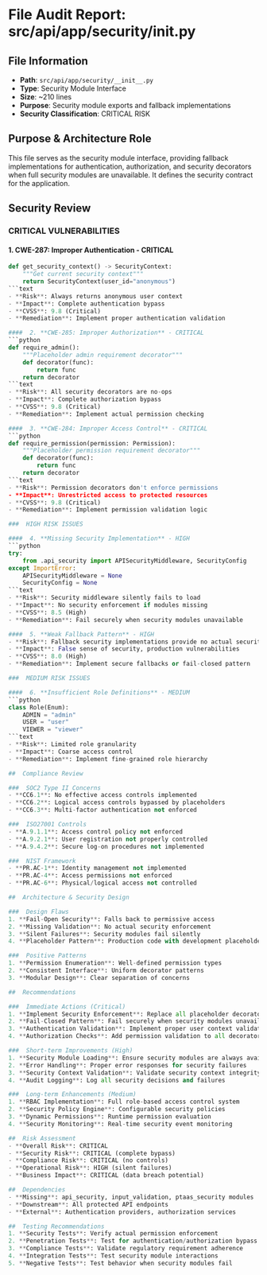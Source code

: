 # File Audit Report: src/api/app/security/__init__.py

##  File Information
- **Path**: `src/api/app/security/__init__.py`
- **Type**: Security Module Interface
- **Size**: ~210 lines
- **Purpose**: Security module exports and fallback implementations
- **Security Classification**: CRITICAL RISK

##  Purpose & Architecture Role
This file serves as the security module interface, providing fallback implementations for authentication, authorization, and security decorators when full security modules are unavailable. It defines the security contract for the application.

##  Security Review

###  CRITICAL VULNERABILITIES

####  1. **CWE-287: Improper Authentication** - CRITICAL
```python
def get_security_context() -> SecurityContext:
    """Get current security context"""
    return SecurityContext(user_id="anonymous")
```text
- **Risk**: Always returns anonymous user context
- **Impact**: Complete authentication bypass
- **CVSS**: 9.8 (Critical)
- **Remediation**: Implement proper authentication validation

####  2. **CWE-285: Improper Authorization** - CRITICAL
```python
def require_admin():
    """Placeholder admin requirement decorator"""
    def decorator(func):
        return func
    return decorator
```text
- **Risk**: All security decorators are no-ops
- **Impact**: Complete authorization bypass
- **CVSS**: 9.8 (Critical)
- **Remediation**: Implement actual permission checking

####  3. **CWE-284: Improper Access Control** - CRITICAL
```python
def require_permission(permission: Permission):
    """Placeholder permission requirement decorator"""
    def decorator(func):
        return func
    return decorator
```text
- **Risk**: Permission decorators don't enforce permissions
- **Impact**: Unrestricted access to protected resources
- **CVSS**: 9.8 (Critical)
- **Remediation**: Implement permission validation logic

###  HIGH RISK ISSUES

####  4. **Missing Security Implementation** - HIGH
```python
try:
    from .api_security import APISecurityMiddleware, SecurityConfig
except ImportError:
    APISecurityMiddleware = None
    SecurityConfig = None
```text
- **Risk**: Security middleware silently fails to load
- **Impact**: No security enforcement if modules missing
- **CVSS**: 8.5 (High)
- **Remediation**: Fail securely when security modules unavailable

####  5. **Weak Fallback Pattern** - HIGH
- **Risk**: Fallback security implementations provide no actual security
- **Impact**: False sense of security, production vulnerabilities
- **CVSS**: 8.0 (High)
- **Remediation**: Implement secure fallbacks or fail-closed pattern

###  MEDIUM RISK ISSUES

####  6. **Insufficient Role Definitions** - MEDIUM
```python
class Role(Enum):
    ADMIN = "admin"
    USER = "user"
    VIEWER = "viewer"
```text
- **Risk**: Limited role granularity
- **Impact**: Coarse access control
- **Remediation**: Implement fine-grained role hierarchy

##  Compliance Review

###  SOC2 Type II Concerns
- **CC6.1**: No effective access controls implemented
- **CC6.2**: Logical access controls bypassed by placeholders
- **CC6.3**: Multi-factor authentication not enforced

###  ISO27001 Controls
- **A.9.1.1**: Access control policy not enforced
- **A.9.2.1**: User registration not properly controlled
- **A.9.4.2**: Secure log-on procedures not implemented

###  NIST Framework
- **PR.AC-1**: Identity management not implemented
- **PR.AC-4**: Access permissions not enforced
- **PR.AC-6**: Physical/logical access not controlled

##  Architecture & Security Design

###  Design Flaws
1. **Fail-Open Security**: Falls back to permissive access
2. **Missing Validation**: No actual security enforcement
3. **Silent Failures**: Security modules fail silently
4. **Placeholder Pattern**: Production code with development placeholders

###  Positive Patterns
1. **Permission Enumeration**: Well-defined permission types
2. **Consistent Interface**: Uniform decorator patterns
3. **Modular Design**: Clear separation of concerns

##  Recommendations

###  Immediate Actions (Critical)
1. **Implement Security Enforcement**: Replace all placeholder decorators with actual security checks
2. **Fail-Closed Pattern**: Fail securely when security modules unavailable
3. **Authentication Validation**: Implement proper user context validation
4. **Authorization Checks**: Add permission validation to all decorators

###  Short-term Improvements (High)
1. **Security Module Loading**: Ensure security modules are always available
2. **Error Handling**: Proper error responses for security failures
3. **Security Context Validation**: Validate security context integrity
4. **Audit Logging**: Log all security decisions and failures

###  Long-term Enhancements (Medium)
1. **RBAC Implementation**: Full role-based access control system
2. **Security Policy Engine**: Configurable security policies
3. **Dynamic Permissions**: Runtime permission evaluation
4. **Security Monitoring**: Real-time security event monitoring

##  Risk Assessment
- **Overall Risk**: CRITICAL
- **Security Risk**: CRITICAL (complete bypass)
- **Compliance Risk**: CRITICAL (no controls)
- **Operational Risk**: HIGH (silent failures)
- **Business Impact**: CRITICAL (data breach potential)

##  Dependencies
- **Missing**: api_security, input_validation, ptaas_security modules
- **Downstream**: All protected API endpoints
- **External**: Authentication providers, authorization services

##  Testing Recommendations
1. **Security Tests**: Verify actual permission enforcement
2. **Penetration Tests**: Test for authentication/authorization bypass
3. **Compliance Tests**: Validate regulatory requirement adherence
4. **Integration Tests**: Test security module interactions
5. **Negative Tests**: Test behavior when security modules fail